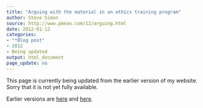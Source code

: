```yaml
---
title: "Arguing with the material in an ethics training program"
author: Steve Simon
source: http://www.pmean.com/12/arguing.html
date: 2012-01-12
categories:
- "*Blog post"
- 2012
- Being updated
output: html_document
page_update: no
---
```


This page is currently being updated from the earlier version of my website. Sorry that it is not yet fully available.

<!---More--->

Earlier versions are [here][sim1] and [here][sim2].
 
[sim1]: http://www.pmean.com/12/arguing.html
[sim2]: http://new.pmean.com/ethics-argument/
